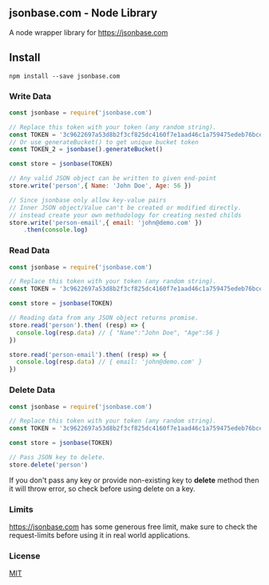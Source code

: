 ## jsonbase.com - Node Library

A node wrapper library for <https://jsonbase.com>

## Install
``` shell
npm install --save jsonbase.com
```

### Write Data
```js
const jsonbase = require('jsonbase.com')

// Replace this token with your token (any random string).
const TOKEN = '3c9622697a53d8b2f3cf825dc4160f7e1aad46c1a759475edeb76bce5cd33a64'
// Or use generateBucket() to get unique bucket token
const TOKEN_2 = jsonbase().generateBucket()

const store = jsonbase(TOKEN)

// Any valid JSON object can be written to given end-point
store.write('person',{ Name: 'John Doe', Age: 56 })

// Since jsonbase only allow key-value pairs
// Inner JSON object/Value can't be created or modified directly.
// instead create your own methodology for creating nested childs
store.write('person-email',{ email: 'john@demo.com' })
    .then(console.log)
```

### Read Data
```js
const jsonbase = require('jsonbase.com')

// Replace this token with your token (any random string).
const TOKEN = '3c9622697a53d8b2f3cf825dc4160f7e1aad46c1a759475edeb76bce5cd33a64'

const store = jsonbase(TOKEN)

// Reading data from any JSON object returns promise.
store.read('person').then( (resp) => {
  console.log(resp.data) // { "Name":"John Doe", "Age":56 }
})

store.read('person-email').then( (resp) => {
  console.log(resp.data) // { email: 'john@demo.com' }
})
```

### Delete Data
```js
const jsonbase = require('jsonbase.com')

// Replace this token with your token (any random string).
const TOKEN = '3c9622697a53d8b2f3cf825dc4160f7e1aad46c1a759475edeb76bce5cd33a64'

const store = jsonbase(TOKEN)

// Pass JSON key to delete.
store.delete('person')
```
If you don't pass any key or provide non-existing key to <b>delete</b> method then it will throw error, so check before using delete on a key.

### Limits
<https://jsonbase.com> has some generous free limit, make sure to check the request-limits before using it in real world applications. 

### License
[MIT](LICENSE)
